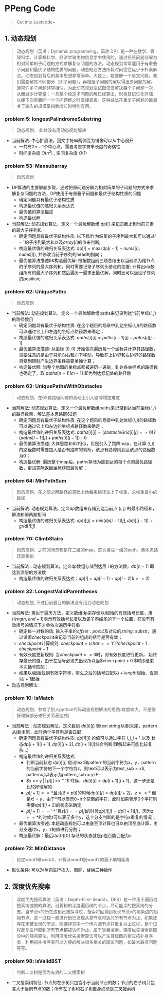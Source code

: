 # PPeng Code
> Get into Leetcode~

## **1. 动态规划**
> 动态规划（英语：Dynamic programming，简称 DP）是一种在数学、管理科学、计算机科学、经济学和生物信息学中使用的，通过把原问题分解为相对简单的子问题的方式求解复杂问题的方法。动态规划常常适用于有重叠子问题和最优子结构性质的问题，动态规划方法所耗时间往往远少于朴素解法。动态规划背后的基本思想非常简单。大致上，若要解一个给定问题，我们需要解其不同部分（即子问题），再根据子问题的解以得出原问题的解。通常许多子问题非常相似，为此动态规划法试图仅仅解决每个子问题一次，从而减少计算量：一旦某个给定子问题的解已经算出，则将其记忆化存储，以便下次需要同一个子问题解之时直接查表。这种做法在重复子问题的数目关于输入的规模呈指数增长时特别有用。

### **problem 5: longestPalindromeSubstring**
> 动态规划， 此处没有用动态规划解决

* 当前解法: 中心扩展法，回文字符串两侧互为镜像可以从中心展开
    * 一共有$2n-1$个中心点，需要考虑字符串长度的奇偶性
    * 时间复杂度 $O\left(n^{2}\right)$ , 空间复杂度 $O\left(1\right)$

### **problem 53: Maxsubarray**
> 动态规划
* DP算法的主要解题步骤，通过把原问题分解为相对简单的子问题的方式来求解复杂问题的方法，DP使用于有重叠子问题和最优子结构性质的问题
    * 确定问题具有最优子结构性质
    * 构造最优值的递归关系表达式
    * 最优值的算法描述
    * 构造最优解
* 当前解法: 动态规划算法，定义一个最优解数组 $\mathrm{dp}[\mathrm{i}]$ 来记录截止到当前元素的最大子序列和
    * 确定问题具有最优子结构性质: 以下标$i$作为结尾的子序列最大和可以通过$i-1$的子序列最大和以及$array[i]$的值来判断;
    * 构造最优值的递归关系表达式: $\mathrm{dp}[i]=\max (\mathrm{dp}[\mathrm{i}-1]+ nums[i], nums[i])$, 并修改当前子序列的head的指向；
    * 最优值算法描述&&构造最优解: 根据数组前三项总结出以当前项为尾节点的子序列的最大序列和，同时需要记录子序列头结点的位置; 计算出dp数组所有的最大子序列和然后遍历一遍求出最优解，同时还可以返回子序列的position;

### **problem 62: UniquePaths**
> 动态规划
* 当前解法: 动态规划算法，定义一个最优解数组paths来记录到达当前坐标$(i,j)$的路径数目
    * 确定问题具有最优子结构性质: 在这个题目的场景中到达坐标$(i,j)$的路径数可以通过它上和左边的坐标点路径数来确定；
    * 构造最优值的递归关系表达式: $paths[i][j]=paths[i-1][j]+paths[i][j-1]$
    * 最优值算法描述: 从坐标 $(0,0)$ 开始依次遍历每一个坐标并计算其路径数，需要注意的是由于只能向右和向下移动，导致在上边界和左边界的路径数目受到限制产生边界条件需要单独计算；
    * 构造最优解: 当整个地图的坐标点都被遍历一遍后，到达各坐标点的路径数也确定了，取 $paths[n-1][m-1]$ 即为到达标记处的路径数

### **problem 63: UniquePathsWithObstacles**
> 动态规划，在62题路径问题的基础上引入路障增加难度
* 当前解法: 动态规划算法，定义一个最优解数组paths来记录到达当前坐标$(i,j)$的路径数目，解法基本思路同62题
    * 确定问题具有最优子结构性质: 在这个题目的场景中到达坐标$(i,j)$的路径数可以通过它上和左边的坐标点路径数来确定；
    * 构造最优值的递归关系表达式: $paths[i][j]=(obstacleGrid[i][j]==0)?(paths[i-1][j]+paths[i][j-1]):0$
    * 最优值算法描述: 大体思路和62相似，但是引入了路障map，在计算 $(i,j)$ 的路径数时需要加入是否有路障的判断，该点有路障则到达该点的路径数为0；
    * 构造最优解: 遍历整个map后，paths存储为能到达的每个点的最优路径数，更加实际返回坐标获取最优解；

### **problem 64: MinPathSum**
> 动态规划，在之前求解路径的基础上给每条路径加上了权重，求权重最小的路径
* 当前解法: 动态规划算法，定义dp数组来存储到达当前点 $(i,j)$ 的最小路径和，解法和前两题相同
    * 构造最优值的递归关系表达式: $dp[i][j]=min(dp[i-1][j], dp[i][j-1]) + grid[i][j]$

### **problem 70: ClimbStairs**
> 动态规划，之前的场景都是在二维的map，这次换成一维的path，集体思路还是相似
* 当前解法：动态规划算法，定义dp数组存储到达层 $i$ 的方法数，$dp[n-1]$ 即达到顶层的方法数
    * 构造最优值的递归关系表达式：$dp[i]=dp[i-1] + dp[i-2] (i >= 2)$

### **problem 32: LongestValidParentheses**
> 动态规划, 不过目前题目的解法没有用到动态规划
* 当前解法: 类似于遍历方法，定义数组dp来存储以$i$起始的有效括号长度，用$(length, end + 1)$表示有效括号长度以及该子串结尾的下一个位置，在没有有效括号的情况下才会依次遍历字符串
    * 确定每一对数的值: 输入子串的$offset: pos$以及对应的$string$: substr，通过设置$checkpoint$来记录当前的组成的括号是否有效；
    * $checkpoint$计算规则: $checkpoint = (char == '(') ? checkpoint + 1 : checkpoint - 1$
    * 有效长度更新规则: 当$checkpoint == 0$时，对有效长度进行更新， 始终存最长的值，由于左括号必须先出现所以当$checkpoint < 0 $时即结束本次括号匹配；
    * 如果以$i$起始找到有效字符串，那么之后的括号匹配以$i+length$起始，否则以$i+1$起始
* 动态规划解法: 

### **problem 10: IsMatch**
> 动态规划，参考了别人python代码动态规划解法的思路(难度较大，不是很好理解部分递归关系表达式)
* 当前解法：动态规划解法，定义数组 $dp[i][j]$ 表text string从i到末尾，pattern从j到末尾，此时两个字符串是否匹配
    * 确定问题具有最优子结构性质: $dp[i][j]$ 的值可以通过字符 $i,j,j+1$ 以及 状态$dp[i+1][j+1], dp[i][j+2],dp[i+1][j]$综合判断(理解起来可能比较复杂...)
    * 构造最优值的递归关系表达式:
        * 判断当前状态 $dp[i][j]$ 假设text和pattern的当前字符为x，y，pattern的当前字符的下一个字符为z，则text可以表示为text_sub = xS, pattern可以表示为pattern_sub = yzP;
        * $x == y || p[j] == "."$ 时候，$dp[i][j] = dp[i+1][j+1]$，这一步还是比较好理解的
        * $p[j+1] == *$且$s[i] != p[j]$的时候$dp[i][j] = dp[i][j+2]$，$z == *$ 但是$x!=y$，由于\*可以表示0~n个前面的字符，此时如果表示0个字符则需要$dp[i][j+2]$的状态来确定;
        * $p[j+1] == '*'$且$s[i] == p[j]$的时候$dp[i][j] = dp[i+1][j]$，因为$z == *$的时候z可以表示多个y，这个分支判断的是字符x重复的情况；
    * 最优值算法描述: 本题动态规划可以由底至顶计算也可以由顶至底计算，主分支通过x，y，z的值进行分割；
    * 构造最优解：最后$dp[0][0]$ 存储的状态就是p是否能匹配为s

### **problem 72: MinDistance**
> 给定word1和word2，计算从word1到word2的最小编辑距离

* 默认条件: 可以对单词进行插入、删除、替换三种操作

## **2. 深度优先搜索**
> 深度优先搜索算法（英语：Depth-First-Search，DFS）是一种用于遍历或搜索树或图的算法。沿着树的深度遍历树的节点，尽可能深的搜索树的分支。当节点v的所在边都己被探寻过，搜索将回溯到发现节点v的那条边的起始节点。这一过程一直进行到已发现从源节点可达的所有节点为止。如果还存在未被发现的节点，则选择其中一个作为源节点并重复以上过程，整个进程反复进行直到所有节点都被访问为止。属于盲目搜索。深度优先搜索是图论中的经典算法，利用深度优先搜索算法可以产生目标图的相应拓扑排序表，利用拓扑排序表可以方便的解决很多相关的图论问题，如最大路径问题等等。

### **problem 98: isValidBST**
> 判断二叉树是否为有效的二叉搜索树

* 二叉搜索树特征: 节点的左子树只包含小于当前节点的数；节点的右子树只包含大于当前节点的数；所有左子树和右子树自身必须是二叉搜索树
